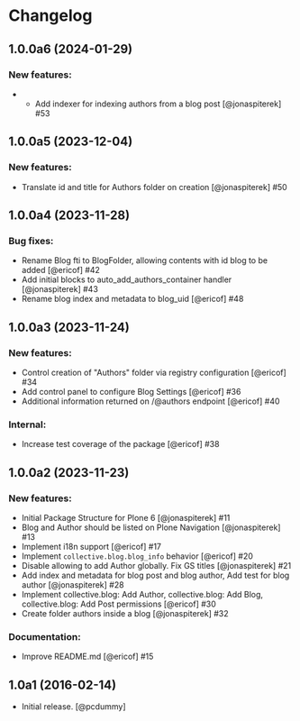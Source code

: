 # Changelog

<!--
   You should *NOT* be adding new change log entries to this file.
   You should create a file in the news directory instead.
   For helpful instructions, please see:
   https://github.com/plone/plone.releaser/blob/master/ADD-A-NEWS-ITEM.rst
-->

<!-- towncrier release notes start -->

## 1.0.0a6 (2024-01-29)


### New features:

- - Add indexer for indexing authors from a blog post [@jonaspiterek] #53


## 1.0.0a5 (2023-12-04)


### New features:

- Translate id and title for Authors folder on creation [@jonaspiterek] #50


## 1.0.0a4 (2023-11-28)


### Bug fixes:

- Rename Blog fti to BlogFolder, allowing contents with id blog to be added [@ericof] #42
- Add initial blocks to auto_add_authors_container handler [@jonaspiterek] #43
- Rename blog index and metadata to blog_uid [@ericof] #48


## 1.0.0a3 (2023-11-24)


### New features:

- Control creation of "Authors" folder via registry configuration [@ericof] #34
- Add control panel to configure Blog Settings [@ericof] #36
- Additional information returned on /@authors endpoint [@ericof] #40


### Internal:

- Increase test coverage of the package [@ericof] #38


## 1.0.0a2 (2023-11-23)


### New features:

- Initial Package Structure for Plone 6 [@jonaspiterek] #11
- Blog and Author should be listed on Plone Navigation [@jonaspiterek] #13
- Implement i18n support [@ericof] #17
- Implement `collective.blog.blog_info` behavior [@ericof] #20
- Disable allowing to add Author globally. Fix GS titles [@jonaspiterek] #21
- Add index and metadata for blog post and blog author, Add test for blog author [@jonaspiterek] #28
- Implement collective.blog: Add Author, collective.blog: Add Blog, collective.blog: Add Post permissions [@ericof] #30
- Create folder authors inside a blog [@jonaspiterek] #32


### Documentation:

- Improve README.md [@ericof] #15


## 1.0a1 (2016-02-14)

- Initial release. [@pcdummy]
